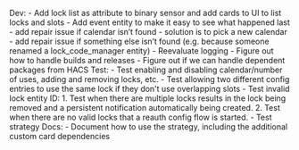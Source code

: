 Dev:
    - Add lock list as attribute to binary sensor and add cards to UI to list locks and slots
    - Add event entity to make it easy to see what happened last
    - add repair issue if calendar isn’t found - solution is to pick a new calendar
    - add repair issue if something else isn’t found (e.g. because someone renamed a lock_code_manager entity)
    - Reevaluate logging
    - Figure out how to handle builds and releases
    - Figure out if we can handle dependent packages from HACS
Test:
    - Test enabling and disabling calendar/number of uses, adding and removing locks, etc.
    - Test allowing two different config entries to use the same lock if they don't use overlapping slots
    - Test invalid lock entity ID:
        1. Test when there are multiple locks results in the lock being removed and a persistent notification automatically being created.
        2. Test when there are no valid locks that a reauth config flow is started.
    - Test strategy
Docs:
    - Document how to use the strategy, including the additional custom card dependencies

